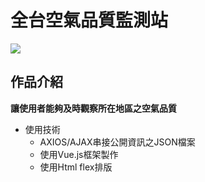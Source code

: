 # 全台空氣品質監測站

<img src="https://imagizer.imageshack.com/img923/3308/6InUfy.png"/>

## 作品介紹

**讓使用者能夠及時觀察所在地區之空氣品質**

* 使用技術
  * AXIOS/AJAX串接公開資訊之JSON檔案
  * 使用Vue.js框架製作
  * 使用Html flex排版
